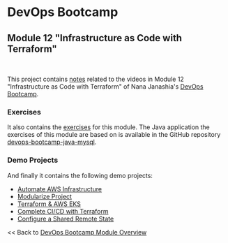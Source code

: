 # DevOps Bootcamp
## Module 12 "Infrastructure as Code with Terraform"
<br />

This project contains [notes](./Notes.md) related to the videos in Module 12 "Infrastructure as Code with Terraform" of Nana Janashia's [DevOps Bootcamp](https://www.techworld-with-nana.com/devops-bootcamp).

### Exercises
It also contains the [exercises](./exercises/Exercises.md) for this module. The Java application the exercises of this module are based on is available in the GitHub repository [devops-bootcamp-java-mysql](https://github.com/fsiegrist/devops-bootcamp-java-mysql).

### Demo Projects
And finally it contains the following demo projects:
- [Automate AWS Infrastructure](./demo-projects/1-automate-aws-infrastructure/)
- [Modularize Project](./demo-projects/2-modularize-project/)
- [Terraform & AWS EKS](./demo-projects/3-terraform-and-aws-eks/)
- [Complete CI/CD with Terraform](./demo-projects/4-ci-cd-with-terraform/)
- [Configure a Shared Remote State](./demo-projects/5-configure-shared-remote-state/)

<< Back to [DevOps Bootcamp Module Overview](https://github.com/fsiegrist/twn-devops-bootcamp)
